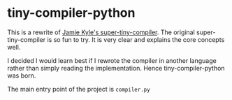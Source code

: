 # tiny-compiler-python

This is a rewrite of [Jamie Kyle's super-tiny-compiler](https://github.com/jamiebuilds/the-super-tiny-compiler). The original super-tiny-compiler is so fun to try. It is very clear and explains the core concepts well.

I decided I would learn best if I rewrote the compiler in another language rather than simply reading the implementation. Hence tiny-compiler-python was born.

The main entry point of the project is `compiler.py`